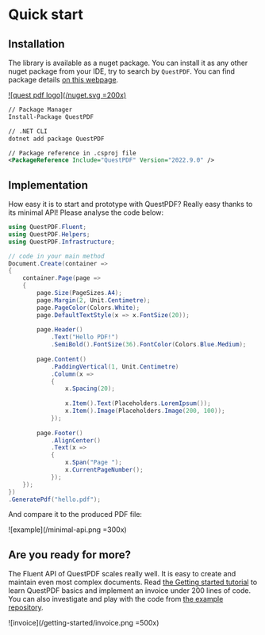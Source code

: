 # Quick start

## Installation

The library is available as a nuget package. You can install it as any other nuget package from your IDE, try to search by `QuestPDF`. You can find package details [on this webpage](https://www.nuget.org/packages/QuestPDF/).

[![quest pdf logo](/nuget.svg =200x)](https://www.nuget.org/packages/QuestPDF/)


```xml
// Package Manager
Install-Package QuestPDF

// .NET CLI
dotnet add package QuestPDF

// Package reference in .csproj file
<PackageReference Include="QuestPDF" Version="2022.9.0" />
```

## Implementation

How easy it is to start and prototype with QuestPDF? Really easy thanks to its minimal API! Please analyse the code below:

```csharp
using QuestPDF.Fluent;
using QuestPDF.Helpers;
using QuestPDF.Infrastructure;

// code in your main method
Document.Create(container =>
{
    container.Page(page =>
    {
        page.Size(PageSizes.A4);
        page.Margin(2, Unit.Centimetre);
        page.PageColor(Colors.White);
        page.DefaultTextStyle(x => x.FontSize(20));
        
        page.Header()
            .Text("Hello PDF!")
            .SemiBold().FontSize(36).FontColor(Colors.Blue.Medium);
        
        page.Content()
            .PaddingVertical(1, Unit.Centimetre)
            .Column(x =>
            {
                x.Spacing(20);
                
                x.Item().Text(Placeholders.LoremIpsum());
                x.Item().Image(Placeholders.Image(200, 100));
            });
        
        page.Footer()
            .AlignCenter()
            .Text(x =>
            {
                x.Span("Page ");
                x.CurrentPageNumber();
            });
    });
})
.GeneratePdf("hello.pdf");
```

And compare it to the produced PDF file:

![example](/minimal-api.png =300x)


## Are you ready for more?

The Fluent API of QuestPDF scales really well. It is easy to create and maintain even most complex documents. Read [the Getting started tutorial](/getting-started.html) to learn QuestPDF basics and implement an invoice under 200 lines of code. You can also investigate and play with the code from [the example repository](https://github.com/QuestPDF/example-invoice).

![invoice](/getting-started/invoice.png =500x)
